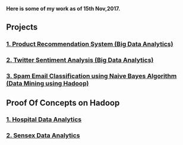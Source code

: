 **Here is some of my work as of 15th Nov,2017.**
## Projects
### [**1. Product Recommendation System** (Big Data Analytics)](https://github.com/Team-HSP/Recommendation-System-Hadoop)
### [**2. Twitter Sentiment Analysis** (Big Data Analytics)](https://github.com/Two-Students/Twitter-Analysis-Demonetization)
### [**3. Spam Email Classification using Naive Bayes Algorithm** (Data Mining using Hadoop)](https://github.com/shiva2096/Text-Classification-Hadoop-MachineLearning)

## Proof Of Concepts on Hadoop
### [1. Hospital Data Analytics](https://github.com/shiva2096/HealthCare-Proof-of-Concept-Hadoop)
### [2. Sensex Data Analytics](https://github.com/shiva2096/Sensex-Proof-of-Concept-Hadoop)
